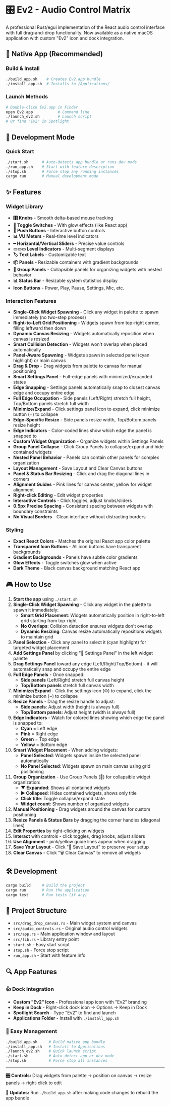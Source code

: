 # 🎛️ Ev2 - Audio Control Matrix

A professional Rust/egui implementation of the React audio control interface with full drag-and-drop functionality. Now available as a native macOS application with custom "Ev2" icon and dock integration.

## 📱 Native App (Recommended)

### Build & Install
```bash
./build_app.sh    # Creates Ev2.app bundle
./install_app.sh  # Installs to /Applications/
```

### Launch Methods
```bash
# Double-click Ev2.app in Finder
open Ev2.app           # Command line
./launch_ev2.sh        # Launch script
# Or find "Ev2" in Spotlight
```

## 🔨 Development Mode

### Quick Start
```bash
./start.sh      # Auto-detects app bundle or runs dev mode
./run_app.sh    # Start with feature description
./stop.sh       # Force stop any running instances
cargo run       # Manual development mode
```

## ✨ Features

### Widget Library
- **🎛️ Knobs** - Smooth delta-based mouse tracking
- **🔘 Toggle Switches** - With glow effects (like React app)
- **🔳 Push Buttons** - Interactive button controls
- **📊 VU Meters** - Real-time level indicators
- **━ Horizontal/Vertical Sliders** - Precise value controls
- **▭▭▭ Level Indicators** - Multi-segment displays
- **🏷️ Text Labels** - Customizable text
- **📦 Panels** - Resizable containers with gradient backgrounds
- **📁 Group Panels** - Collapsible panels for organizing widgets with nested behavior
- **📊 Status Bar** - Resizable system statistics display
- **Icon Buttons** - Power, Play, Pause, Settings, Mic, etc.

### Interaction Features
- **Single-Click Widget Spawning** - Click any widget in palette to spawn immediately (no two-step process)
- **Right-to-Left Grid Positioning** - Widgets spawn from top-right corner, filling leftward then down
- **Dynamic Canvas Resizing** - Widgets automatically reposition when canvas is resized
- **Smart Collision Detection** - Widgets won't overlap when placed automatically
- **Panel-Aware Spawning** - Widgets spawn in selected panel (cyan highlight) or main canvas
- **Drag & Drop** - Drag widgets from palette to canvas for manual positioning
- **Smart Settings Panel** - Full-edge panels with minimized/expanded states
- **Edge Snapping** - Settings panels automatically snap to closest canvas edge and occupy entire edge
- **Full Edge Occupation** - Side panels (Left/Right) stretch full height, Top/Bottom panels stretch full width
- **Minimize/Expand** - Click settings panel icon to expand, click minimize button (−) to collapse
- **Edge-Specific Resize** - Side panels resize width, Top/Bottom panels resize height
- **Edge Indicators** - Color-coded lines show which edge the panel is snapped to
- **Custom Widget Organization** - Organize widgets within Settings Panels
- **Group Panel Collapse** - Click Group Panels to collapse/expand and hide contained widgets
- **Nested Panel Behavior** - Panels can contain other panels for complex organization
- **Layout Management** - Save Layout and Clear Canvas buttons
- **Panel & Status Bar Resizing** - Click and drag the diagonal lines in corners
- **Alignment Guides** - Pink lines for canvas center, yellow for widget alignment
- **Right-click Editing** - Edit widget properties
- **Interactive Controls** - Click toggles, adjust knobs/sliders
- **0.5px Precise Spacing** - Consistent spacing between widgets with boundary constraints
- **No Visual Borders** - Clean interface without distracting borders

### Styling
- **Exact React Colors** - Matches the original React app color palette
- **Transparent Icon Buttons** - All icon buttons have transparent backgrounds
- **Gradient Backgrounds** - Panels have subtle color gradients
- **Glow Effects** - Toggle switches glow when active
- **Dark Theme** - Black canvas background matching React app

## 🎮 How to Use

1. **Start the app** using `./start.sh`
2. **Single-Click Widget Spawning** - Click any widget in the palette to spawn it immediately:
   - **Smart Grid Placement**: Widgets automatically position in right-to-left grid starting from top-right
   - **No Overlaps**: Collision detection ensures widgets don't overlap
   - **Dynamic Resizing**: Canvas resize automatically repositions widgets to maintain grid
3. **Panel Selection** - Click any panel to select it (cyan highlight) for targeted widget placement
4. **Add Settings Panel** by clicking "📜 Settings Panel" in the left widget palette
5. **Drag Settings Panel** toward any edge (Left/Right/Top/Bottom) - it will automatically snap and occupy the entire edge
6. **Full Edge Panels** - Once snapped:
   - **Side panels** (Left/Right) stretch full canvas height
   - **Top/Bottom panels** stretch full canvas width
7. **Minimize/Expand** - Click the settings icon (⚙) to expand, click the minimize button (−) to collapse
8. **Resize Panels** - Drag the resize handle to adjust:
   - **Side panels**: Adjust width (height is always full)
   - **Top/Bottom panels**: Adjust height (width is always full)
9. **Edge Indicators** - Watch for colored lines showing which edge the panel is snapped to:
   - **Cyan** = Left edge
   - **Pink** = Right edge  
   - **Green** = Top edge
   - **Yellow** = Bottom edge
10. **Smart Widget Placement** - When adding widgets:
    - **Panel Selected**: Widgets spawn inside the selected panel automatically
    - **No Panel Selected**: Widgets spawn on main canvas using grid positioning
11. **Group Organization** - Use Group Panels (📁) for collapsible widget organization:
    - **▼ Expanded**: Shows all contained widgets
    - **▶ Collapsed**: Hides contained widgets, shows only title
    - **Click title**: Toggle collapse/expand state
    - **Widget count**: Shows number of organized widgets
12. **Manual Positioning** - Drag widgets around the canvas for custom positioning
13. **Resize Panels & Status Bars** by dragging the corner handles (diagonal lines)
14. **Edit Properties** by right-clicking on widgets
15. **Interact** with controls - click toggles, drag knobs, adjust sliders
16. **Use Alignment** - pink/yellow guide lines appear when dragging
17. **Save Your Layout** - Click "💾 Save Layout" to preserve your setup
18. **Clear Canvas** - Click "🗑️ Clear Canvas" to remove all widgets

## 🛠️ Development

```bash
cargo build     # Build the project
cargo run       # Run the application
cargo test      # Run tests (if any)
```

## 📁 Project Structure

- `src/drag_drop_canvas.rs` - Main widget system and canvas
- `src/audio_controls.rs` - Original audio control widgets
- `src/app.rs` - Main application window and layout
- `src/lib.rs` - Library entry point
- `start.sh` - Easy start script
- `stop.sh` - Force stop script
- `run_app.sh` - Start with feature info

## 🔍 App Features

### 👍 Dock Integration
- **Custom "Ev2" Icon** - Professional app icon with "Ev2" branding
- **Keep in Dock** - Right-click dock icon → Options → Keep in Dock
- **Spotlight Search** - Type "Ev2" to find and launch
- **Applications Folder** - Install with `./install_app.sh`

### 🔧 Easy Management
```bash
./build_app.sh     # Build native app bundle
./install_app.sh   # Install to Applications
./launch_ev2.sh    # Quick launch script
./start.sh         # Auto-detect app or dev mode
./stop.sh          # Force stop all instances
```

---

**🎛️ Controls:** Drag widgets from palette → position on canvas → resize panels → right-click to edit

**🔄 Updates:** Run `./build_app.sh` after making code changes to rebuild the app bundle
